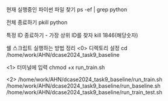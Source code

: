 현재 실행중인 파이썬 파일 찾기
ps -ef | grep python

전체 종료하기
pkill python

특정 ID 종료하기 - 가장 상위 ID를 찾자
kill 1846(해당숫자)


쉘 스크립트 실행하는 방법 정리
<0> 디렉토리 설정
cd /home/work/AHN/dcase2024_task9_baseline

<1> 터미널에 입력
chmod +x run_train.sh

<2>
/home/work/AHN/dcase2024_task9_baseline/run_train.sh
/home/work/AHN/dcase2024_task9_baseline/run_baseline.sh
/home/work/AHN/dcase2024_task9_baseline/run_train_test.sh